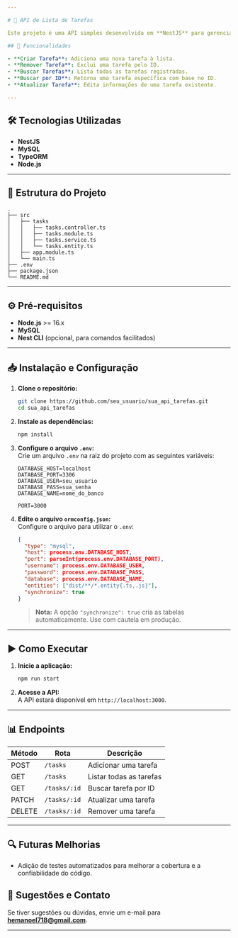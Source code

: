 ```yaml
---

# 📝 API de Lista de Tarefas

Este projeto é uma API simples desenvolvida em **NestJS** para gerenciar tarefas. O objetivo principal é aprimorar conceitos e práticas utilizando essa biblioteca, conhecida por sua excelente documentação e facilidade de uso.

## 🚀 Funcionalidades

- **Criar Tarefa**: Adiciona uma nova tarefa à lista.  
- **Remover Tarefa**: Exclui uma tarefa pelo ID.  
- **Buscar Tarefas**: Lista todas as tarefas registradas.  
- **Buscar por ID**: Retorna uma tarefa específica com base no ID.  
- **Atualizar Tarefa**: Edita informações de uma tarefa existente.

---
```


## 🛠️ Tecnologias Utilizadas

- **NestJS**  
- **MySQL**  
- **TypeORM**  
- **Node.js**  

---

## 📂 Estrutura do Projeto

```plaintext
.
├── src
│   ├── tasks
│   │   ├── tasks.controller.ts
│   │   ├── tasks.module.ts
│   │   ├── tasks.service.ts
│   │   └── tasks.entity.ts
│   ├── app.module.ts
│   └── main.ts
├── .env
├── package.json
└── README.md
```

---

## ⚙️ Pré-requisitos

- **Node.js** >= 16.x  
- **MySQL**  
- **Nest CLI** (opcional, para comandos facilitados)

---

## 📥 Instalação e Configuração

1. **Clone o repositório:**

   ```bash
   git clone https://github.com/seu_usuario/sua_api_tarefas.git
   cd sua_api_tarefas
   ```

2. **Instale as dependências:**

   ```bash
   npm install
   ```

3. **Configure o arquivo `.env`:**  
   Crie um arquivo `.env` na raiz do projeto com as seguintes variáveis:

   ```plaintext
   DATABASE_HOST=localhost
   DATABASE_PORT=3306
   DATABASE_USER=seu_usuario
   DATABASE_PASS=sua_senha
   DATABASE_NAME=nome_do_banco

   PORT=3000
   ```

4. **Edite o arquivo `ormconfig.json`:**  
   Configure o arquivo para utilizar o `.env`:

   ```json
   {
     "type": "mysql",
     "host": process.env.DATABASE_HOST,
     "port": parseInt(process.env.DATABASE_PORT),
     "username": process.env.DATABASE_USER,
     "password": process.env.DATABASE_PASS,
     "database": process.env.DATABASE_NAME,
     "entities": ["dist/**/*.entity{.ts,.js}"],
     "synchronize": true
   }
   ```

   > **Nota:** A opção `"synchronize": true` cria as tabelas automaticamente. Use com cautela em produção.

---

## ▶️ Como Executar

1. **Inicie a aplicação:**

   ```bash
   npm run start
   ```

2. **Acesse a API:**  
   A API estará disponível em `http://localhost:3000`.

---

## 📊 Endpoints

| Método | Rota              | Descrição              |
|--------|-------------------|------------------------|
| POST   | `/tasks`          | Adicionar uma tarefa   |
| GET    | `/tasks`          | Listar todas as tarefas|
| GET    | `/tasks/:id`      | Buscar tarefa por ID   |
| PATCH  | `/tasks/:id`      | Atualizar uma tarefa   |
| DELETE | `/tasks/:id`      | Remover uma tarefa     |

---

## 🔍 Futuras Melhorias

- Adição de testes automatizados para melhorar a cobertura e a confiabilidade do código.

## 📩 Sugestões e Contato

Se tiver sugestões ou dúvidas, envie um e-mail para **hemanoel718@gmail.com**.

---
